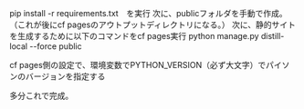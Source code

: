 pip install -r requirements.txt　を実行
次に、publicフォルダを手動で作成。（これが後にcf pagesのアウトプットディレクトリになる。）
次に、静的サイトを生成するために以下のコマンドをcf pages実行
python manage.py distill-local --force public

cf pages側の設定で、環境変数でPYTHON_VERSION（必ず大文字）でパイソンのバージョンを指定する

多分これで完成。
